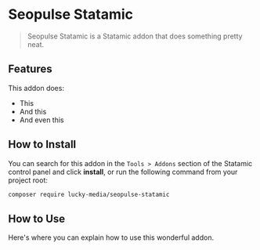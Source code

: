 # Seopulse Statamic

> Seopulse Statamic is a Statamic addon that does something pretty neat.

## Features

This addon does:

- This
- And this
- And even this

## How to Install

You can search for this addon in the `Tools > Addons` section of the Statamic control panel and click **install**, or run the following command from your project root:

``` bash
composer require lucky-media/seopulse-statamic
```

## How to Use

Here's where you can explain how to use this wonderful addon.
